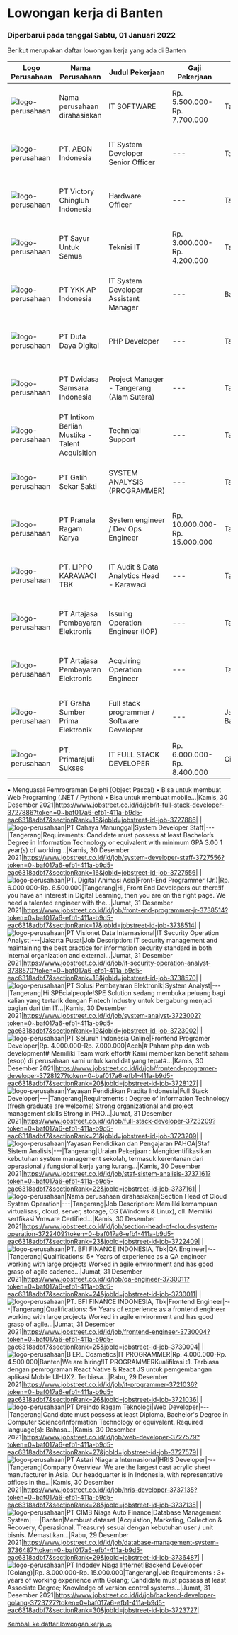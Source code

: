 
  # Lowongan kerja di Banten

  ### Diperbarui pada tanggal Sabtu, 01 Januari 2022

  Berikut merupakan daftar lowongan kerja yang ada di Banten

  |Logo Perusahaan | Nama Perusahaan | Judul Pekerjaan | Gaji Pekerjaan | Lokasi | Deskripsi | Tanggal diunggah | Pranala |
  | -------------- | --------------- | --------------- | --------- | --------- | -------------- | ------- | ----------- |
  |![logo-perusahaan](https://us.123rf.com/450wm/pavelstasevich/pavelstasevich1811/pavelstasevich181101027/112815900-stock-vector-no-image-available-icon-flat-vector.jpg?ver=6)|Nama perusahaan dirahasiakan|IT SOFTWARE|Rp. 5.500.000-Rp. 7.700.000|Tangerang|Job desc: Able to develop new standards for developments when needed to reduce bugs and to proactively prevent bugs Creates automated scripts to test...|Jumat, 31 Desember 2021|https://www.jobstreet.co.id/id/job/it-software-3724169?token=0~baf017a6-efb1-411a-b9d5-eac6318adbf7&sectionRank=1&jobId=jobstreet-id-job-3724169|
|![logo-perusahaan](https://image-service-cdn.seek.com.au/70da9ce50f262e3c42ef7920a0d4297647ee2c10/ee4dce1061f3f616224767ad58cb2fc751b8d2dc)|PT. AEON Indonesia|IT System Developer Senior Officer|---|Tangerang|Qualification Bachelor's degree in computer science or information technology, or equivalent experience 2 years experience working with information...|Jumat, 31 Desember 2021|https://www.jobstreet.co.id/id/job/it-system-developer-senior-officer-3729295?token=0~baf017a6-efb1-411a-b9d5-eac6318adbf7&sectionRank=2&jobId=jobstreet-id-job-3729295|
|![logo-perusahaan](https://image-service-cdn.seek.com.au/d9e01f371e126c3db29d41ca7339e0d04857722e/ee4dce1061f3f616224767ad58cb2fc751b8d2dc)|PT Victory Chingluh Indonesia|Hardware Officer|---|Tangerang|Job OverviewPerform computer, network, and telephone maintenance to keep them working properlyResponsibilities and Duties Installing computer networks...|Kamis, 30 Desember 2021|https://www.jobstreet.co.id/id/job/hardware-officer-3736728?token=0~baf017a6-efb1-411a-b9d5-eac6318adbf7&sectionRank=3&jobId=jobstreet-id-job-3736728|
|![logo-perusahaan](https://image-service-cdn.seek.com.au/3a36cee411b97c1e63eadd3c496e1e5db121e954/ee4dce1061f3f616224767ad58cb2fc751b8d2dc)|PT Sayur Untuk Semua|Teknisi IT|Rp. 3.000.000-Rp. 4.200.000|Tangerang|Deskripsi Kerja antara lain sebagai berikut, Melakukan maintanance All Equipment IT (Hardware &amp; Software) Bertugas untuk Instalansi Equipment Baru...|Kamis, 30 Desember 2021|https://www.jobstreet.co.id/id/job/teknisi-it-3737031?token=0~baf017a6-efb1-411a-b9d5-eac6318adbf7&sectionRank=4&jobId=jobstreet-id-job-3737031|
|![logo-perusahaan](https://image-service-cdn.seek.com.au/137f7e23693c887f29135f9a0b3432e715df6933/ee4dce1061f3f616224767ad58cb2fc751b8d2dc)|PT YKK AP Indonesia|IT System Developer Assistant Manager|---|Banten|JOB REQUIREMENTS Having an experience minimum 3 years in the same position is mandatory Having knowledge and well-experienced in SDLC (System...|Kamis, 30 Desember 2021|https://www.jobstreet.co.id/id/job/it-system-developer-assistant-manager-3727944?token=0~baf017a6-efb1-411a-b9d5-eac6318adbf7&sectionRank=5&jobId=jobstreet-id-job-3727944|
|![logo-perusahaan](https://image-service-cdn.seek.com.au/37f4b10d9e280f6584590c1587ef913ae87be15d/ee4dce1061f3f616224767ad58cb2fc751b8d2dc)|PT Duta Daya Digital|PHP Developer|---|Tangerang|Crewdible is an Indonesia-based Startup company, focusing on online fulfillment services. Since 2017, Crewdible has provided multi-channel fulfillment...|Jumat, 31 Desember 2021|https://www.jobstreet.co.id/id/job/php-developer-3738469?token=0~baf017a6-efb1-411a-b9d5-eac6318adbf7&sectionRank=6&jobId=jobstreet-id-job-3738469|
|![logo-perusahaan](https://image-service-cdn.seek.com.au/77471787a9c51ee5351e92362a66618d0b70b4d3/ee4dce1061f3f616224767ad58cb2fc751b8d2dc)|PT Dwidasa Samsara Indonesia|Project Manager - Tangerang (Alam Sutera)|---|Tangerang|Job Description:  Plan the project Define the scope of the project in collaboration with senior management Create a detailed work plan which...|Jumat, 31 Desember 2021|https://www.jobstreet.co.id/id/job/project-manager-tangerang-alam-sutera-3738407?token=0~baf017a6-efb1-411a-b9d5-eac6318adbf7&sectionRank=7&jobId=jobstreet-id-job-3738407|
|![logo-perusahaan](https://image-service-cdn.seek.com.au/a5ed087c91d94dac0c755515ba2459975f37a3de/ee4dce1061f3f616224767ad58cb2fc751b8d2dc)|PT Intikom Berlian Mustika - Talent Acquisition|Technical Support|---|Tangerang|Candidate must possess at least Diploma, Bachelor's Degree in Computer Science/Information Technology or equivalent. At least 3 Year(s) of working...|Rabu, 29 Desember 2021|https://www.jobstreet.co.id/id/job/technical-support-3736326?token=0~baf017a6-efb1-411a-b9d5-eac6318adbf7&sectionRank=8&jobId=jobstreet-id-job-3736326|
|![logo-perusahaan](https://image-service-cdn.seek.com.au/fca2de65d69d1fdd1ffd673d075eb7eac1ba075d/ee4dce1061f3f616224767ad58cb2fc751b8d2dc)|PT Galih Sekar Sakti|SYSTEM ANALYSIS (PROGRAMMER)|---|Tangerang|Persyaratan:1.        Pendidikan S1 Komputer Akuntansi2.        Usia Maksimal 28 Tahun3.        Fresh Graduate atau Berpengalaman 1 Tahun &amp;...|Jumat, 31 Desember 2021|https://www.jobstreet.co.id/id/job/system-analysis-programmer-3729509?token=0~baf017a6-efb1-411a-b9d5-eac6318adbf7&sectionRank=9&jobId=jobstreet-id-job-3729509|
|![logo-perusahaan](https://image-service-cdn.seek.com.au/96868915a712bdce9a839af10d064420ae49947f/ee4dce1061f3f616224767ad58cb2fc751b8d2dc)|PT Pranala Ragam Karya|System engineer / Dev Ops Engineer|Rp. 10.000.000-Rp. 15.000.000|Tangerang|Exposure to security concepts, best practices and policies for cloud-based deployments Understanding of database design and implementation Familiarity...|Jumat, 31 Desember 2021|https://www.jobstreet.co.id/id/job/system-engineer-dev-ops-engineer-3730021?token=0~baf017a6-efb1-411a-b9d5-eac6318adbf7&sectionRank=10&jobId=jobstreet-id-job-3730021|
|![logo-perusahaan](https://image-service-cdn.seek.com.au/36d1f72dfe2eaecadca52d4fcd4d598e74393d61/ee4dce1061f3f616224767ad58cb2fc751b8d2dc)|PT. LIPPO KARAWACI TBK|IT Audit & Data Analytics Head - Karawaci|---|Tangerang|This role will lead IT Audit team to perform IT Risk Assessments and audit on IT general control, IT application control, IT Security &amp; Governance...|Kamis, 30 Desember 2021|https://www.jobstreet.co.id/id/job/it-audit-data-analytics-head-karawaci-3737367?token=0~baf017a6-efb1-411a-b9d5-eac6318adbf7&sectionRank=11&jobId=jobstreet-id-job-3737367|
|![logo-perusahaan](https://image-service-cdn.seek.com.au/55aded1287383eeeb6207d2664b4836add413aaf/ee4dce1061f3f616224767ad58cb2fc751b8d2dc)|PT Artajasa Pembayaran Elektronis|Issuing Operation Engineer (IOP)|---|Tangerang|Melaksanakan penyediaan informasi teknis terkait spesifikasi produk, perangkat produksi, migrasi dan sertifikasi produk Pelaksanaan support pasca...|Kamis, 30 Desember 2021|https://www.jobstreet.co.id/id/job/issuing-operation-engineer-iop-3727791?token=0~baf017a6-efb1-411a-b9d5-eac6318adbf7&sectionRank=12&jobId=jobstreet-id-job-3727791|
|![logo-perusahaan](https://image-service-cdn.seek.com.au/55aded1287383eeeb6207d2664b4836add413aaf/ee4dce1061f3f616224767ad58cb2fc751b8d2dc)|PT Artajasa Pembayaran Elektronis|Acquiring Operation Engineer|---|Tangerang|Melaksanakan penyediaan informasi teknis terkait spesifikasi produk, perangkat produksi, migrasi dan sertifikasi produk Pelaksanaan support pasca...|Kamis, 30 Desember 2021|https://www.jobstreet.co.id/id/job/acquiring-operation-engineer-3727788?token=0~baf017a6-efb1-411a-b9d5-eac6318adbf7&sectionRank=13&jobId=jobstreet-id-job-3727788|
|![logo-perusahaan](https://image-service-cdn.seek.com.au/3a322ec71c6712de8048c6470391a42f421ebeb4/ee4dce1061f3f616224767ad58cb2fc751b8d2dc)|PT Graha Sumber Prima Elektronik|Full stack programmer / Software Developer|---|Jakarta Barat|Qualification: Degree in Computer Science and other related. Programming Language: a. Javascript/PHP (Laravel is highly preferable)b. Java, Python...|Jumat, 31 Desember 2021|https://www.jobstreet.co.id/id/job/full-stack-programmer-software-developer-3729289?token=0~baf017a6-efb1-411a-b9d5-eac6318adbf7&sectionRank=14&jobId=jobstreet-id-job-3729289|
|![logo-perusahaan](https://image-service-cdn.seek.com.au/d5459a97051dadc304d71437828fb7a4f08e2eb8/ee4dce1061f3f616224767ad58cb2fc751b8d2dc)|PT. Primarajuli Sukses|IT FULL STACK DEVELOPER|Rp. 6.000.000-Rp. 8.400.000|Cikupa|• Pengkodean
• Menguasai Pemrograman Delphi (Object Pascal)
• Bisa untuk membuat Web Programing (.NET / Python) 
• Bisa untuk membuat mobile...|Kamis, 30 Desember 2021|https://www.jobstreet.co.id/id/job/it-full-stack-developer-3727886?token=0~baf017a6-efb1-411a-b9d5-eac6318adbf7&sectionRank=15&jobId=jobstreet-id-job-3727886|
|![logo-perusahaan](https://image-service-cdn.seek.com.au/7aa6b310235b9fb1061ddb8ea76341088d18de07/ee4dce1061f3f616224767ad58cb2fc751b8d2dc)|PT Cahaya Manunggal|System Developer Staff|---|Tangerang|Requirements: Candidate must possess at least Bachelor’s Degree in Information Technology or equivalent with minimum GPA 3.00 1 year(s) of working...|Kamis, 30 Desember 2021|https://www.jobstreet.co.id/id/job/system-developer-staff-3727556?token=0~baf017a6-efb1-411a-b9d5-eac6318adbf7&sectionRank=16&jobId=jobstreet-id-job-3727556|
|![logo-perusahaan](https://image-service-cdn.seek.com.au/f361b780bbbab0e27ba721f469fa9b8e9f343f28/ee4dce1061f3f616224767ad58cb2fc751b8d2dc)|PT. Digital Animasi Asia|Front-End Programmer (Jr.)|Rp. 6.000.000-Rp. 8.500.000|Tangerang|Hi, Front End Developers out there!If you have an interest in Digital Learning, then you are on the right page. We need a talented engineer with the...|Jumat, 31 Desember 2021|https://www.jobstreet.co.id/id/job/front-end-programmer-jr-3738514?token=0~baf017a6-efb1-411a-b9d5-eac6318adbf7&sectionRank=17&jobId=jobstreet-id-job-3738514|
|![logo-perusahaan](https://image-service-cdn.seek.com.au/7f00c3c4cf081180aeede06da509ec826da9430b/ee4dce1061f3f616224767ad58cb2fc751b8d2dc)|PT Visionet Data Internasional|IT Security Operation Analyst|---|Jakarta Pusat|Job Description: IT security management and maintaining the best practice for information security standard in both internal organization and external...|Jumat, 31 Desember 2021|https://www.jobstreet.co.id/id/job/it-security-operation-analyst-3738570?token=0~baf017a6-efb1-411a-b9d5-eac6318adbf7&sectionRank=18&jobId=jobstreet-id-job-3738570|
|![logo-perusahaan](https://image-service-cdn.seek.com.au/0401c56e928487d2f29123172ea6acb5d2a335c6/ee4dce1061f3f616224767ad58cb2fc751b8d2dc)|PT Solusi Pembayaran Elektronik|System Analyst|---|Tangerang|Hi SPEcialpeople!SPE Solution sedang membuka peluang bagi kalian yang tertarik dengan Fintech Industry untuk bergabung menjadi bagian dari tim IT...|Kamis, 30 Desember 2021|https://www.jobstreet.co.id/id/job/system-analyst-3723002?token=0~baf017a6-efb1-411a-b9d5-eac6318adbf7&sectionRank=19&jobId=jobstreet-id-job-3723002|
|![logo-perusahaan](https://image-service-cdn.seek.com.au/c768f0670f8f8212da7de609b6af9d0b2e5134cc/ee4dce1061f3f616224767ad58cb2fc751b8d2dc)|PT Seluruh Indonesia Online|Frontend Programer Developer|Rp. 4.000.000-Rp. 7.000.000|Aceh|# Paham php dan web development# Memiliki Team work effort# Kami memberikan benefit saham (esop) di perusahaan kami untuk kandidat yang tepat#...|Kamis, 30 Desember 2021|https://www.jobstreet.co.id/id/job/frontend-programer-developer-3728127?token=0~baf017a6-efb1-411a-b9d5-eac6318adbf7&sectionRank=20&jobId=jobstreet-id-job-3728127|
|![logo-perusahaan](https://image-service-cdn.seek.com.au/d184903bec2e4c9bce469bc9c2bcf5b9bf2cdac8/ee4dce1061f3f616224767ad58cb2fc751b8d2dc)|Yayasan Pendidikan Pradita Indonesia|Full Stack Developer|---|Tangerang|Requirements : Degree of Information Technology (fresh graduate are welcome) Strong organizational and project management skills Strong in PHO...|Jumat, 31 Desember 2021|https://www.jobstreet.co.id/id/job/full-stack-developer-3723209?token=0~baf017a6-efb1-411a-b9d5-eac6318adbf7&sectionRank=21&jobId=jobstreet-id-job-3723209|
|![logo-perusahaan](https://image-service-cdn.seek.com.au/505247c6f4867ee58ce25732ade777ad8ff366ad/ee4dce1061f3f616224767ad58cb2fc751b8d2dc)|Yayasan Pendidikan dan Pengajaran PAHOA|Staf Sistem Analisis|---|Tangerang|Uraian Pekerjaan : Mengidentifikasikan kebutuhan system management sekolah, termasuk kerentanan dari operasional / fungsional kerja yang kurang...|Kamis, 30 Desember 2021|https://www.jobstreet.co.id/id/job/staf-sistem-analisis-3737161?token=0~baf017a6-efb1-411a-b9d5-eac6318adbf7&sectionRank=22&jobId=jobstreet-id-job-3737161|
|![logo-perusahaan](https://us.123rf.com/450wm/pavelstasevich/pavelstasevich1811/pavelstasevich181101027/112815900-stock-vector-no-image-available-icon-flat-vector.jpg?ver=6)|Nama perusahaan dirahasiakan|Section Head of Cloud System Operation|---|Tangerang|Job Description: Memiliki kemampuan virtualisasi, cloud, server, storage, OS (Windows &amp; Linux), dll. Memiliki sertfikasi Vmware Certified...|Kamis, 30 Desember 2021|https://www.jobstreet.co.id/id/job/section-head-of-cloud-system-operation-3722409?token=0~baf017a6-efb1-411a-b9d5-eac6318adbf7&sectionRank=23&jobId=jobstreet-id-job-3722409|
|![logo-perusahaan](https://image-service-cdn.seek.com.au/a6cf0c9900691813db703a94c273f5c310cd3774/ee4dce1061f3f616224767ad58cb2fc751b8d2dc)|PT. BFI FINANCE INDONESIA, Tbk|QA Engineer|---|Tangerang|Qualifications: 5+ Years of experience as a QA engineer working with large projects Worked in agile environment and has good grasp of agile cadence...|Jumat, 31 Desember 2021|https://www.jobstreet.co.id/id/job/qa-engineer-3730011?token=0~baf017a6-efb1-411a-b9d5-eac6318adbf7&sectionRank=24&jobId=jobstreet-id-job-3730011|
|![logo-perusahaan](https://image-service-cdn.seek.com.au/a6cf0c9900691813db703a94c273f5c310cd3774/ee4dce1061f3f616224767ad58cb2fc751b8d2dc)|PT. BFI FINANCE INDONESIA, Tbk|Frontend Engineer|---|Tangerang|Qualifications: 5+ Years of experience as a frontend engineer working with large projects Worked in agile environment and has good grasp of agile...|Jumat, 31 Desember 2021|https://www.jobstreet.co.id/id/job/frontend-engineer-3730004?token=0~baf017a6-efb1-411a-b9d5-eac6318adbf7&sectionRank=25&jobId=jobstreet-id-job-3730004|
|![logo-perusahaan](https://image-service-cdn.seek.com.au/0e23f6c2a54205eeaee24b4054352383e5bb9be1/ee4dce1061f3f616224767ad58cb2fc751b8d2dc)|B ERL Cosmetics|IT PROGRAMMER|Rp. 4.000.000-Rp. 4.500.000|Banten|We are hiring!IT PROGRAMMERKualifikasi :1. Terbiasa dengan pemrograman React Native &amp; React JS untuk pemgembangan aplikasi Mobile UI-UX2. Terbiasa...|Rabu, 29 Desember 2021|https://www.jobstreet.co.id/id/job/it-programmer-3721036?token=0~baf017a6-efb1-411a-b9d5-eac6318adbf7&sectionRank=26&jobId=jobstreet-id-job-3721036|
|![logo-perusahaan](https://image-service-cdn.seek.com.au/f2e7a4a0391d33ed97991f3ada4e5609be12dc35/ee4dce1061f3f616224767ad58cb2fc751b8d2dc)|PT Dreindo Ragam Teknologi|Web Developer|---|Tangerang|Candidate must possess at least Diploma, Bachelor's Degree in Computer Science/Information Technology or equivalent. Required language(s): Bahasa...|Kamis, 30 Desember 2021|https://www.jobstreet.co.id/id/job/web-developer-3727579?token=0~baf017a6-efb1-411a-b9d5-eac6318adbf7&sectionRank=27&jobId=jobstreet-id-job-3727579|
|![logo-perusahaan](https://image-service-cdn.seek.com.au/f2664d211a6f53bc2a257232f8b6c9648f9a8b61/ee4dce1061f3f616224767ad58cb2fc751b8d2dc)|PT Astari Niagara Internasional|HRIS Developer|---|Tangerang|Company Overview :We are the largest cast acrylic sheet manufacturer in Asia. Our headquarter is in Indonesia, with representative offices in the...|Kamis, 30 Desember 2021|https://www.jobstreet.co.id/id/job/hris-developer-3737135?token=0~baf017a6-efb1-411a-b9d5-eac6318adbf7&sectionRank=28&jobId=jobstreet-id-job-3737135|
|![logo-perusahaan](https://image-service-cdn.seek.com.au/14f9f8ccc12d51121e96ea2224ff707c40d6ca88/ee4dce1061f3f616224767ad58cb2fc751b8d2dc)|PT CIMB Niaga Auto Finance|Database Management System|---|Banten|Membuat dataset (Acquistion, Marketing, Collection &amp; Recovery, Operasional, Treasury) sesuai dengan kebutuhan user / unit bisnis. Memastikan...|Rabu, 29 Desember 2021|https://www.jobstreet.co.id/id/job/database-management-system-3736487?token=0~baf017a6-efb1-411a-b9d5-eac6318adbf7&sectionRank=29&jobId=jobstreet-id-job-3736487|
|![logo-perusahaan](https://image-service-cdn.seek.com.au/0fb4dd7a4e851a8c110f4f9244ae1d3ffdba0771/ee4dce1061f3f616224767ad58cb2fc751b8d2dc)|PT Indodev Niaga Internet|Backend Developer (Golang)|Rp. 8.000.000-Rp. 15.000.000|Tangerang|Job Requirements : 3+ years of working experience with Golang; Candidate must possess at least Associate Degree; Knowledge of version control systems...|Jumat, 31 Desember 2021|https://www.jobstreet.co.id/id/job/backend-developer-golang-3723727?token=0~baf017a6-efb1-411a-b9d5-eac6318adbf7&sectionRank=30&jobId=jobstreet-id-job-3723727|


  [Kembali ke daftar lowongan kerja 🔙](../README.md#daftar-lowongan-kerja)
  